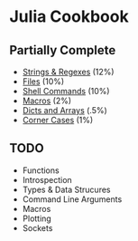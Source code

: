 # Julia Cookbook

## Partially Complete

* [Strings & Regexes](string.md) (12%)
* [Files](file.md) (10%)
* [Shell Commands](shell-command.md) (10%)
* [Macros](macro.md) (2%)
* [Dicts and Arrays](container.md) (.5%)
* [Corner Cases](corner-cases.md) (1%)

## TODO

* Functions
* Introspection
* Types & Data Strucures
* Command Line Arguments
* Macros
* Plotting
* Sockets
